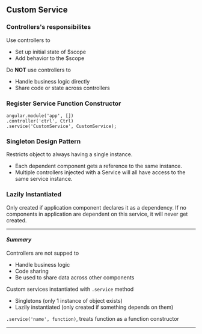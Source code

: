 ## Custom Service
### Controllers's responsibilites
Use controllers to
* Set up initial state of $scope
* Add behavior to the $scope

Do __NOT__ use controllers to
* Handle business logic directly
* Share code or state across controllers

### Register Service Function Constructor
```
angular.module('app', [])
.controller('ctrl', Ctrl)
.service('CustomService', CustomService);
```
### Singleton Design Pattern
Restricts object to always having a single instance.
* Each dependent component gets a reference to the same instance.
* Multiple controllers injected with a Service will all have access to the same service instance.

### Lazily Instantiated
Only created if application component declares it as a dependency.
If no components in application are dependent on this service, it will never get created.

***
#### _Summary_
Controllers are not supped to
* Handle business logic
* Code sharing
* Be used to share data across other components

Custom services instantiated with `.service` method
* Singletons (only 1 instance of object exists)
* Lazily instantiated (only created if something depends on them)

`.service('name', function)`, treats function as a function constructor
***